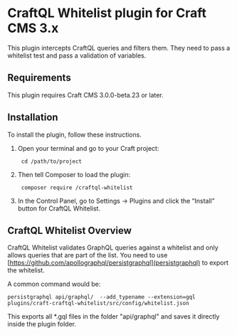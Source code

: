 # CraftQL Whitelist plugin for Craft CMS 3.x

This plugin intercepts CraftQL queries and filters them. They need to pass a whitelist test and pass a validation of variables.


## Requirements

This plugin requires Craft CMS 3.0.0-beta.23 or later.

## Installation

To install the plugin, follow these instructions.

1. Open your terminal and go to your Craft project:

        cd /path/to/project

2. Then tell Composer to load the plugin:

        composer require /craftql-whitelist

3. In the Control Panel, go to Settings → Plugins and click the “Install” button for CraftQL Whitelist.

## CraftQL Whitelist Overview

CraftQL Whitelist validates GraphQL queries against a whitelist and only allows queries that are part of the list. You need to use [https://github.com/apollographql/persistgraphql](persistgraphql) to export the whitelist.

A common command would be:

```
persistgraphql api/graphql/  --add_typename --extension=gql plugins/craft-craftql-whitelist/src/config/whitelist.json
```

This exports all *.gql files in the folder "api/graphql" and saves it directly inside the plugin folder.
